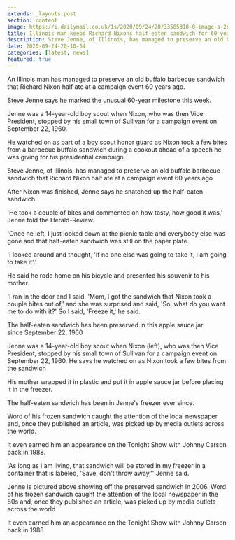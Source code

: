 ```yaml
---
extends: _layouts.post
section: content
image: https://i.dailymail.co.uk/1s/2020/09/24/20/33585318-0-image-a-26_1600974142916.jpg 
title: Illinois man keeps Richard Nixons half-eaten sandwich for 60 years 
description: Steve Jenne, of Illinois, has managed to preserve an old buffalo barbecue sandwich that Richard Nixon half ate at a campaign event  60 years ago. 
date: 2020-09-24-20-10-54 
categories: [latest, news] 
featured: true 
--- 
```

An Illinois man has managed to preserve an old buffalo barbecue sandwich that Richard Nixon half ate at a campaign event 60 years ago.

Steve Jenne says he marked the unusual 60-year milestone this week.

Jenne was a 14-year-old boy scout when Nixon, who was then Vice President, stopped by his small town of Sullivan for a campaign event on September 22, 1960.

He watched on as part of a boy scout honor guard as Nixon took a few bites from a barbecue buffalo sandwich during a cookout ahead of a speech he was giving for his presidential campaign. 

Steve Jenne, of Illinois, has managed to preserve an old buffalo barbecue sandwich that Richard Nixon half ate at a campaign event 60 years ago

After Nixon was finished, Jenne says he snatched up the half-eaten sandwich. 

'He took a couple of bites and commented on how tasty, how good it was,' Jenne told the Herald-Review. 

'Once he left, I just looked down at the picnic table and everybody else was gone and that half-eaten sandwich was still on the paper plate. 

'I looked around and thought, 'If no one else was going to take it, I am going to take it'.'

He said he rode home on his bicycle and presented his souvenir to his mother. 

'I ran in the door and I said, 'Mom, I got the sandwich that Nixon took a couple bites out of,' and she was surprised and said, 'So, what do you want me to do with it?' So I said, 'Freeze it,' he said. 

The half-eaten sandwich has been preserved in this apple sauce jar since September 22, 1960

Jenne was a 14-year-old boy scout when Nixon (left), who was then Vice President, stopped by his small town of Sullivan for a campaign event on September 22, 1960. He says he watched on as Nixon took a few bites from the sandwich

His mother wrapped it in plastic and put it in apple sauce jar before placing it in the freezer. 

The half-eaten sandwich has been in Jenne's freezer ever since. 

Word of his frozen sandwich caught the attention of the local newspaper and, once they published an article, was picked up by media outlets across the world. 

It even earned him an appearance on the Tonight Show with Johnny Carson back in 1988.

'As long as I am living, that sandwich will be stored in my freezer in a container that is labeled, 'Save, don't throw away,'' Jenne said. 

Jenne is pictured above showing off the preserved sandwich in 2006. Word of his frozen sandwich caught the attention of the local newspaper in the 80s and, once they published an article, was picked up by media outlets across the world

It even earned him an appearance on the Tonight Show with Johnny Carson back in 1988


